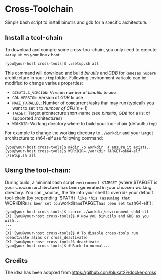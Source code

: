 # Cross-Toolchain

Simple bash script to install binutils and gdb for a specific architecture.

## Install a tool-chain

To download and compile some cross-tool-chain, you only need to execute `setup.sh` on your linux host:

    [you@your-host cross-tools]$ ./setup.sh all

This command will download and build _binutils_ and _GDB_ for `Renesas SuperH` architecture
in your `/tmp` folder. Following environment variable can be modified to change various
properties:

- `BINUTILS_VERSION`: Version number of _binutils_ to use
- `GDB_VERSION`:      Version of _GDB_ to use
- `MAKE_PARALLEL`:    Number of concurrent tasks that may run (typically you want to set it to _number of CPU's + 1_)
- `TARGET`:           Target architecture short-name (see _binutils_, _GDB_ for a list of supported architectures)
- `WORKDIR`:          Working directory where to build your tool-chain (default: `/tmp`)

For example to change the working directory to `./workdir` and your target architecture to sh64-elf
use following command:

    [you@your-host cross-tools]$ mkdir -p workdir  # ensure it exists...
    [you@your-host cross-tools]$ WORKDIR=./workdir TARGET=sh64-elf ./setup.sh all

## Using the tool-chain:

During build, a minimal bash script `environment-$TARGET` (where $TARGET is your choosen architecture)
has been generated in your choosen working directory. You can _source_ the file into your shell to override
your default tool-chain (by prepending `$PATH`) like this (assuming that `WORKDIR` has been set to `./workdir`
and `TARGET` has been set to `sh64-elf`):

    [you@your-host cross-tools]$ source ./workdir/environment-sh64-elf
    (X) [you@your-host cross-tools]$ # Now you binutils and GDB as you wish...
    ...
    ...
    (X) [you@your-host cross-tools]$ # To disable cross-tools run (deactivate alias or cross_deactivate)
    (X) [you@your-host cross-tools]$ deactivate
    [you@your-host cross-tools]$ # Back to normal...

## Credits

The idea has been adopted from https://github.com/blukat29/docker-cross
